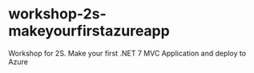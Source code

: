 # workshop-2s-makeyourfirstazureapp
Workshop for 2S. Make your first .NET 7 MVC Application and deploy to Azure

